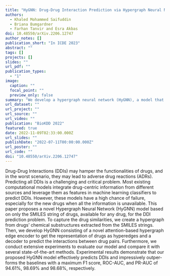 ```yaml
---
title: "HyGNN: Drug-Drug Interaction Prediction via Hypergraph Neural Network"
authors:
  - Khaled Mohammed Saifuddin
  - Briana Bumgardner
  - Farhan Tanvir and Esra Akbas
doi: 10.48550/arXiv.2206.12747
author_notes: []
publication_short: "In ICDE 2023"
abstract: ""
tags: []
projects: []
slides: ""
url_pdf: ""
publication_types:
  - "1"
image:
  caption: ""
  focal_point: ""
  preview_only: false
summary: "We develop a hypergraph neural network (HyGNN), a model that learns the DDIs by generating and using the representation of hyperedges as drugs. HyGNN has an encoder-decoder ar- chitecture. First, we present a novel hypergraph edge encoder to generate the embedding of drugs. Afterward, the pair-wise representations of drugs are passed through decoder functions to predict a binary score for each drug pair that represents whether two drugs interact."
url_dataset: ""
url_project: ""
url_source: ""
url_video: ""
publication: "BioKDD 2022"
featured: true
date: 2022-11-09T02:33:00.000Z
url_slides: ""
publishDate: "2022-07-11T00:00:00.000Z"
url_poster: ""
url_code: ""
doi: "10.48550/arXiv.2206.12747"
---
```

Drug-Drug Interactions (DDIs) may hamper the functionalities of drugs, and in the worst scenario, they may lead to adverse drug reactions (ADRs). Predicting all DDIs is a challenging and critical problem. Most existing computational models integrate drug-centric information from different sources and leverage them as features in machine learning classifiers to predict DDIs. However, these models have a high chance of failure, especially for the new drugs when all the information is unavailable. This paper proposes a novel Hypergraph Neural Network (HyGNN) model based on only the SMILES string of drugs, available for any drug, for the DDI prediction problem. To capture the drug similarities, we create a hypergraph from drugs’ chemical substructures extracted from the SMILES strings. Then, we develop HyGNN consisting of a novel attention-based hypergraph edge encoder to get the representation of drugs as hyperedges and a decoder to predict the interactions between drug pairs. Furthermore, we conduct extensive experiments to evaluate our model and compare it with several state-of-the-art methods. Experimental results demonstrate that our proposed HyGNN model effectively predicts DDIs and impressively outper- forms the baselines with a maximum F1 score, ROC-AUC, and PR-AUC of 94.61%, 98.69% and 98.68%, respectively.
